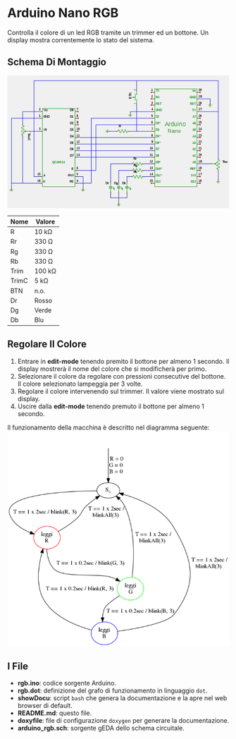 # Arduino Nano RGB
Controlla il colore di un led RGB tramite un trimmer ed un bottone.
Un display mostra correntemente lo stato del sistema.

## Schema Di Montaggio
!["Schema"](./doc/arduino_rgb.png)

Nome | Valore
-----|-------
R    |  10 kΩ
Rr   | 330 Ω
Rg   | 330 Ω
Rb   | 330 Ω
Trim | 100 kΩ
TrimC| 5 kΩ
BTN  | n.o.
Dr   | Rosso
Dg   | Verde
Db   | Blu

## Regolare Il Colore
1. Entrare in **edit-mode** tenendo premito il bottone per almeno 1 secondo.
   Il display mostrerà il nome del colore che si modificherà per primo.
2. Selezionare il colore da regolare con pressioni consecutive del bottone. Il
   colore selezionato lampeggia per 3 volte.
3. Regolare il colore intervenendo sul trimmer. Il valore viene mostrato sul
   display.
4. Uscire dalla **edit-mode** tenendo premuto il bottone per almeno 1 secondo.

Il funzionamento della macchina è descritto nel diagramma seguente:
!["Grafo"](./doc/graph.png)

## I File
- **rgb.ino**: codice sorgente Arduino.
- **rgb.dot**: definizione del grafo di funzionamento in linguaggio `dot`.
- **showDocu**: script `bash` che genera la documentazione e la apre nel web browser di default.
- **README.md**: questo file.
- **doxyfile**: file di configurazione `doxygen` per generare la documentazione.
- **arduino_rgb.sch**: sorgente gEDA dello schema circuitale.